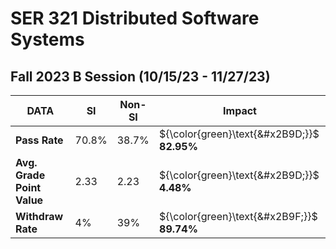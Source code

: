 # SER 321 Distributed Software Systems #
## Fall 2023 B Session (10/15/23 - 11/27/23) ##

| DATA                       | **SI** | **Non-SI** | **Impact**                                  |
|----------------------------|--------|------------|---------------------------------------------|
| **Pass Rate**              | 70.8%  | 38.7%      | ${\color{green}\text{&#x2B9D;}}$ **82.95%** |
| **Avg. Grade Point Value** | 2.33   | 2.23       | ${\color{green}\text{&#x2B9D;}}$ **4.48%**  |
| **Withdraw Rate**          | 4%     | 39%        | ${\color{green}\text{&#x2B9F;}}$ **89.74%** |